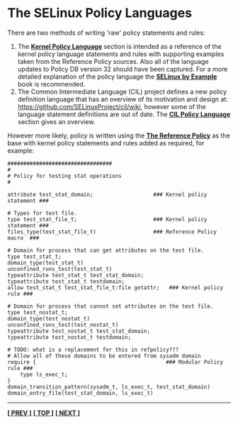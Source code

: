 # The SELinux Policy Languages

There are two methods of writing 'raw' policy statements and rules:

1. The [**Kernel Policy Language**](kernel_policy_language.md#kernel-policy-language)
   section is intended as a reference of the kernel policy language statements
   and rules with supporting examples taken from the Reference Policy sources.
   Also all of the language updates to Policy DB version 32 should have been
   captured. For a more detailed explanation of the policy language the
   [**SELinux by Example**](https://www.worldcat.org/title/selinux-by-example-using-security-enhanced-linux/oclc/85872880)
   book is recommended.
2. The Common Intermediate Language (CIL) project defines a new policy
   definition language that has an overview of its motivation and design
   at: <https://github.com/SELinuxProject/cil/wiki>, however some of the
   language statement definitions are out of date. The
   [**CIL Policy Language**](cil_overview.md#cil-overview) section gives
   an overview.

However more likely, policy is written using the
[**The Reference Policy**](reference_policy.md#the-reference-policy)
as the base with kernel policy statements and rules added as required, for
example:

```
#################################
#
# Policy for testing stat operations
#

attribute test_stat_domain;                   ### Kernel policy statement ###

# Types for test file.
type test_stat_file_t;                        ### Kernel policy statement ###
files_type(test_stat_file_t)                  ### Reference Policy macro  ###

# Domain for process that can get attributes on the test file.
type test_stat_t;
domain_type(test_stat_t)
unconfined_runs_test(test_stat_t)
typeattribute test_stat_t test_stat_domain;
typeattribute test_stat_t testdomain;
allow test_stat_t test_stat_file_t:file getattr;   ### Kernel policy rule ###

# Domain for process that cannot set attributes on the test file.
type test_nostat_t;
domain_type(test_nostat_t)
unconfined_runs_test(test_nostat_t)
typeattribute test_nostat_t test_stat_domain;
typeattribute test_nostat_t testdomain;

# TODO: what is a replacement for this in refpolicy???
# Allow all of these domains to be entered from sysadm domain
require {                                         ### Modular Policy rule ###
	type ls_exec_t;
}
domain_transition_pattern(sysadm_t, ls_exec_t, test_stat_domain)
domain_entry_file(test_stat_domain, ls_exec_t)
```

<!-- %CUTHERE% -->

---
**[[ PREV ]](policy_config_files.md)** **[[ TOP ]](#)** **[[ NEXT ]](cil_overview.md)**
